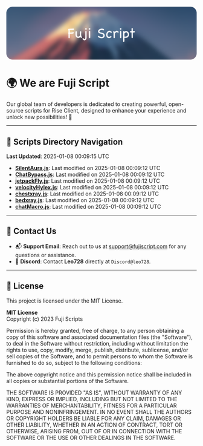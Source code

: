 ![Banner](.github/b.webp)

# 🌍 **We are Fuji Script**

Our global team of developers is dedicated to creating powerful, open-source scripts for Rise Client, designed to enhance your experience and unlock new possibilities! 🌟

---
<!-- SCRIPTS_NAVIGATION_START -->
## 📂 **Scripts Directory Navigation**

**Last Updated**: 2025-01-08 00:09:15 UTC

- **[SilentAura.js](scripts/SilentAura.js)**: Last modified on 2025-01-08 00:09:12 UTC
- **[ChatBypass.js](scripts/ChatBypass.js)**: Last modified on 2025-01-08 00:09:12 UTC
- **[jetpackFly.js](scripts/jetpackFly.js)**: Last modified on 2025-01-08 00:09:12 UTC
- **[velocityHylex.js](scripts/velocityHylex.js)**: Last modified on 2025-01-08 00:09:12 UTC
- **[chestxray.js](scripts/chestxray.js)**: Last modified on 2025-01-08 00:09:12 UTC
- **[bedxray.js](scripts/bedxray.js)**: Last modified on 2025-01-08 00:09:12 UTC
- **[chatMacro.js](scripts/chatMacro.js)**: Last modified on 2025-01-08 00:09:12 UTC

<!-- SCRIPTS_NAVIGATION_END -->

---

## 💬 **Contact Us**  
- 📬 **Support Email**: Reach out to us at [support@fujiscript.com](mailto:support@fujiscript.com) for any questions or assistance.  
- 💬 **Discord**: Contact **Leo728** directly at `Discord@leo728`.

---

## 📜 **License**

This project is licensed under the MIT License.  

**MIT License**  
Copyright (c) 2023 Fuji Scripts  

Permission is hereby granted, free of charge, to any person obtaining a copy of this software and associated documentation files (the "Software"), to deal in the Software without restriction, including without limitation the rights to use, copy, modify, merge, publish, distribute, sublicense, and/or sell copies of the Software, and to permit persons to whom the Software is furnished to do so, subject to the following conditions:  

The above copyright notice and this permission notice shall be included in all copies or substantial portions of the Software.  

THE SOFTWARE IS PROVIDED "AS IS", WITHOUT WARRANTY OF ANY KIND, EXPRESS OR IMPLIED, INCLUDING BUT NOT LIMITED TO THE WARRANTIES OF MERCHANTABILITY, FITNESS FOR A PARTICULAR PURPOSE AND NONINFRINGEMENT. IN NO EVENT SHALL THE AUTHORS OR COPYRIGHT HOLDERS BE LIABLE FOR ANY CLAIM, DAMAGES OR OTHER LIABILITY, WHETHER IN AN ACTION OF CONTRACT, TORT OR OTHERWISE, ARISING FROM, OUT OF OR IN CONNECTION WITH THE SOFTWARE OR THE USE OR OTHER DEALINGS IN THE SOFTWARE.  

